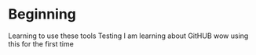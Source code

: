 # Beginning
Learning to use these tools
Testing 
I am learning about GitHUB wow using this for the first time
